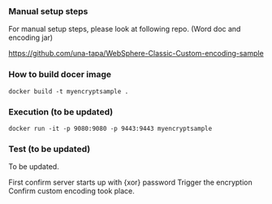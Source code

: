 ### Manual setup steps 

For manual setup steps, please look at following repo.  (Word doc and encoding jar) 

https://github.com/una-tapa/WebSphere-Classic-Custom-encoding-sample

### How to build docer image 
```
docker build -t myencryptsample .
```

### Execution (to be updated) 
```
docker run -it -p 9080:9080 -p 9443:9443 myencryptsample
```

### Test (to be updated) 

To be updated. 

First confirm server starts up with {xor} password
Trigger the encryption
Confirm custom encoding took place. 

